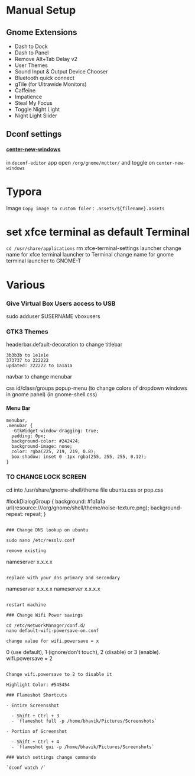 # Manual Setup

## Gnome Extensions

- Dash to Dock
- Dash to Panel
- Remove Alt+Tab Delay v2
- User Themes
- Sound Input & Output Device Chooser
- Bluetooth quick connect
- gTile (for Ultrawide Monitors)
- Caffeine
- Impatience
- Steal My Focus
- Toggle Night Light
- Night Light Slider

## Dconf settings

#### [center-new-windows](https://askubuntu.com/questions/142128/open-windows-in-center-of-screen)

in `deconf-editor` app open `/org/gnome/mutter/` and toggle on `center-new-windows`

# Typora

Image `Copy image to custom foler` : `.assets/${filename}.assets`

# set xfce terminal as default Terminal

`cd /usr/share/applications`
rm xfce-terminal-settings launcher
change name for xfce terminal launcher to Terminal
change name for gnome terminal launcher to GNOME-T

# Various

### Give Virtual Box Users access to USB

sudo adduser \$USERNAME vboxusers

### GTK3 Themes

headerbar.default-decoration to change titlebar

```
3b3b3b to 1e1e1e
373737 to 222222
updated: 222222 to 1a1a1a
```

navbar to change menubar

css id/class/groups
popup-menu (to change colors of dropdown windows in gnome panel) (in gnome-shell.css)

#### Menu Bar

```
menubar,
.menubar {
  -GtkWidget-window-dragging: true;
  padding: 0px;
  background-color: #242424;
  background-image: none;
  color: rgba(225, 219, 219, 0.8);
  box-shadow: inset 0 -1px rgba(255, 255, 255, 0.12);
}
```

### TO CHANGE LOCK SCREEN

cd into /usr/share/gnome-shell/theme
file ubuntu.css or pop.css

#lockDialogGroup {
background: #1a1a1a url(resource:///org/gnome/shell/theme/noise-texture.png);
background-repeat: repeat;
}

```

### Change DNS lookup on ubuntu

sudo nano /etc/resolv.conf

remove existing

```

nameserver x.x.x.x

```

replace with your dns primary and secondary

```

nameserver x.x.x.x
nameserver x.x.x.x

```

restart machine

### Change Wifi Power savings

cd /etc/NetworkManager/conf.d/
nano default-wifi-powersave-on.conf

change value for wifi.powersave = x

```

0 (use default), 1 (ignore/don't touch), 2 (disable) or 3 (enable).
wifi.powersave = 2

```

Change wifi.powersave to 2 to disable it

Highlight Color: #545454

### Flameshot Shortcuts

- Entire Screensshot

  - Shift + Ctrl + 3
  - `flameshot full -p /home/bhavik/Pictures/Screenshots`

- Portion of Screenshot

  - Shift + Ctrl + 4
  - `flameshot gui -p /home/bhavik/Pictures/Screenshots`

### Watch settings change commands

`dconf watch /`
```
